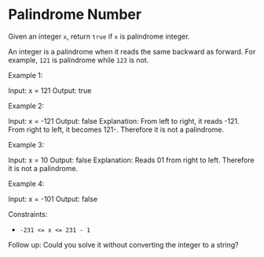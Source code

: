 # Palindrome Number

Given an integer `x`, return `true` if `x` is palindrome integer.

An integer is a palindrome when it reads the same backward as forward. For example, `121` is palindrome while `123` is not.

Example 1:

Input: x = 121
Output: true

Example 2:

Input: x = -121
Output: false
Explanation: From left to right, it reads -121. From right to left, it becomes 121-. Therefore it is not a palindrome.

Example 3:

Input: x = 10
Output: false
Explanation: Reads 01 from right to left. Therefore it is not a palindrome.

Example 4:

Input: x = -101
Output: false

Constraints:

- `-231 <= x <= 231 - 1`

Follow up: Could you solve it without converting the integer to a string?
